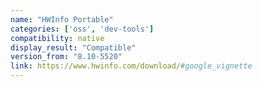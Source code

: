 ```yaml
---
name: "HWInfo Portable"
categories: ['oss', 'dev-tools']
compatibility: native
display_result: "Compatible"
version_from: "8.10-5520"
link: https://www.hwinfo.com/download/#google_vignette
---
```

